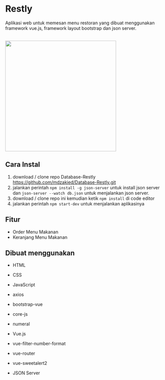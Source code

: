 # Restly
Aplikasi web untuk memesan menu restoran yang dibuat menggunakan framework vue.js, framework layout bootstrap dan json server.
<p align="left">
<br>
   <img src="https://user-images.githubusercontent.com/87967665/152106458-48ac6704-ca8d-4318-8caa-3a14899ef7bf.png" border="0" width="350">
</p>

## Cara Instal

1. download / clone repo Database-Restly https://github.com/mdzakied/Database-Restly.git
2. jalankan perintah `npm install -g json-server` untuk install json server dan `json-server --watch db.json` untuk menjalankan json server.
3. download / clone repo ini kemudian ketik `npm install` di code editor
4. jalankan perintah `npm start-dev` untuk menjalankan aplikasinya 

## Fitur

- Order Menu Makanan
- Keranjang Menu Makanan

## Dibuat menggunakan

- HTML
- CSS
- JavaScript

- axios
- bootstrap-vue
- core-js
- numeral
- Vue.js
- vue-filter-number-format
- vue-router
- vue-sweetalert2
- JSON Server

